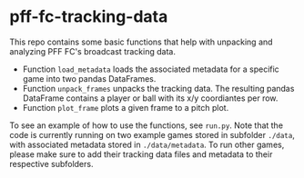 # pff-fc-tracking-data
This repo contains some basic functions that help with unpacking and analyzing PFF FC's broadcast tracking data.
- Function `load_metadata` loads the associated metadata for a specific game into two pandas DataFrames.
- Function `unpack_frames` unpacks the tracking data. The resulting pandas DataFrame contains a player or ball with its x/y coordiantes per row.
- Function `plot_frame` plots a given frame to a pitch plot.

To see an example of how to use the functions, see `run.py`. Note that the code is currently running on two example games stored in subfolder `./data`, with associated metadata stored in `./data/metadata`. To run other games, please make sure to add their tracking data files and metadata to their respective subfolders.

